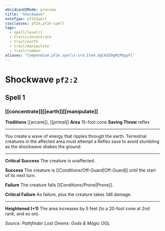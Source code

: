 ```yaml
---
obsidianUIMode: preview
title: "Shockwave"
noteType: pf2eSpell
cssclasses: pf2e,pf2e-spell
tags:
  - spell/level/1
  - trait/concentrate
  - trait/earth
  - trait/manipulate
  - trait/common
aliases: "Compendium.pf2e.spells-srd.Item.dgCH2E0gMLMUgyFl" 
---
```

# Shockwave  `pf2:2`  
## Spell 1
### [[concentrate]][[earth]][[manipulate]]
**Traditions** [[arcane]], [[primal]]
**Area** 15-foot cone
**Saving Throw**  reflex
* * * 
You create a wave of energy that ripples through the earth. Terrestrial creatures in the affected area must attempt a Reflex save to avoid stumbling as the shockwave shakes the ground.

* * *

**Critical Success** The creature is unaffected.

**Success** The creature is [[Conditions/Off-Guard|Off-Guard]] until the start of its next turn.

**Failure** The creature falls [[Conditions/Prone|Prone]].

**Critical Failure** As failure, plus the creature takes 1d6 damage.

* * *

**Heightened (+1)** The area increases by 5 feet (to a 20-foot cone at 2nd rank, and so on).

*Source: Pathfinder Lost Omens: Gods & Magic*
*OGL*